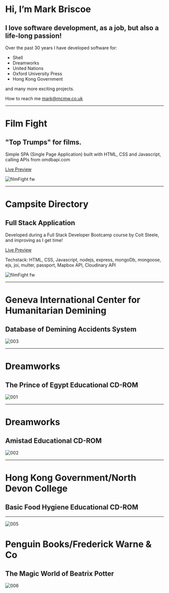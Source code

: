 # Hi, I’m Mark Briscoe

## I love software development, as a job, but also a life-long passion!

Over the past 30 years I have developed software for:

* Shell
* Dreamworks
* United Nations
* Oxford University Press
* Hong Kong Government

and many more exciting projects.

How to reach me mark@mcmw.co.uk

***
# Film Fight
## "Top Trumps" for films.

Simple SPA (Single Page Application) built with HTML, CSS and Javascript, calling APIs from omdbapi.com

[Live Preview](https://mbriscoe.github.io/Film-Fight/)

![filmFight fw](https://github.com/mbriscoe/mbriscoe/assets/86828720/60f9ade2-60e1-4ad1-ac70-530ccd2d40ba)
***
# Campsite Directory
## Full Stack Application

Developed during a Full Stack Developer Bootcamp course by Colt Steele, and improving as I get time! 

[Live Preview](https://campsite-directory.onrender.com)

Techstack: HTML, CSS, Javascript, nodejs, express, mongoDb, mongoose, ejs, joi, multer, passport, Mapbox API, Cloudinary API

![filmFight fw](https://github.com/mbriscoe/mbriscoe/assets/86828720/e29156ca-e0e1-43de-b187-8ed75d0e786a)
***
# Geneva International Center for Humanitarian Demining
## Database of Demining Accidents System
![003](https://github.com/mbriscoe/mbriscoe/assets/86828720/815a9e66-4e6f-4c1b-a0cb-c43f266eda82)
***
# Dreamworks
## The Prince of Egypt Educational CD-ROM

![001](https://github.com/mbriscoe/mbriscoe/assets/86828720/f7effb68-9c40-442c-bab1-fed01c8cb47a)
***
# Dreamworks
## Amistad Educational CD-ROM
![002](https://github.com/mbriscoe/mbriscoe/assets/86828720/bf367ac2-cb19-4032-addb-30979b99ae36)
***
# Hong Kong Government/North Devon College
## Basic Food Hygiene Educational CD-ROM
***
![005](https://github.com/mbriscoe/mbriscoe/assets/86828720/da44ac6d-0d65-4dcf-9320-bdc64fb64ba7)

# Penguin Books/Frederick Warne & Co
## The Magic World of Beatrix Potter
![006](https://github.com/mbriscoe/mbriscoe/assets/86828720/3a20870e-533e-422f-babb-80862370254f)

<!---
mbriscoe/mbriscoe is a ✨ special ✨ repository because its `README.md` (this file) appears on your GitHub profile.
You can click the Preview link to take a look at your changes.
--->
